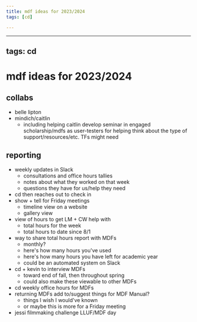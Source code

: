 ```yaml
---
title: mdf ideas for 2023/2024
tags: [cd]

---
```


---
tags: cd
---

# mdf ideas for 2023/2024

## collabs
* belle lipton
* mindich/caitlin
    * including helping caitlin develop seminar in engaged scholarship/mdfs as user-testers for helping think about the type of support/resources/etc. TFs might need

## reporting
* weekly updates in Slack 
    * consultations and office hours tallies
    * notes about what they worked on that week
    * questions they have for us/help they need
* cd then reaches out to check in
* show + tell for Friday meetings
    * timeline view on a website
    * gallery view
* view of hours to get LM + CW help with
    * total hours for the week
    * total hours to date since 8/1
* way to share total hours report with MDFs
    * monthly?
    * here's how many hours you've used
    * here's how many hours you have left for academic year
    * could be an automated system on Slack
* cd + kevin to interview MDFs
    * toward end of fall, then throughout spring
    * could also make these viewable to other MDFs
* cd weekly office hours for MDFs
* returning MDFs add to/suggest things for MDF Manual?
    * things I wish I would've known
    * or maybe this is more for a Friday meeting
* jessi filmmaking challenge LLUF/MDF day


